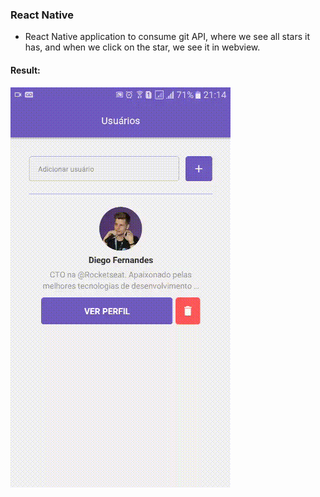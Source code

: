 ### React Native
- React Native application to consume git API, where we see all stars it has, and when we click on the star, we see it in webview.

#### Result:
![](src/assets/git.gif)
